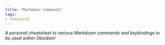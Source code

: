 ```yaml
---
title: "Markdown Commands"
tags:
- resources
---
```
*A personal cheatsheet to various Markdown commands and keybindings to be used within Obsidian!*
